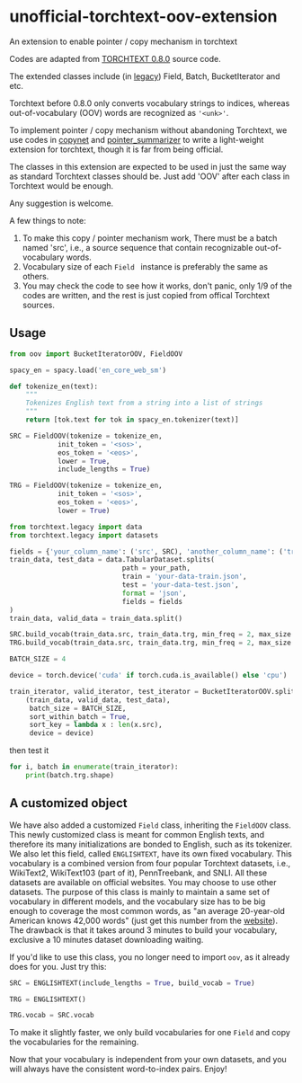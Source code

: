 # unofficial-torchtext-oov-extension
An extension to enable pointer / copy mechanism in torchtext

Codes are adapted from [TORCHTEXT 0.8.0](https://pytorch.org/text/_modules/torchtext/data/field.html)  source code.

The extended classes include (in [legacy](https://github.com/pytorch/text/blob/master/examples/legacy_tutorial/migration_tutorial.ipynb)) Field, Batch, BucketIterator and etc.

Torchtext before 0.8.0 only converts vocabulary strings to indices, whereas out-of-vocabulary (OOV) words are recognized as ```'<unk>'```.

To implement pointer / copy mechanism without abandoning Torchtext, we use codes in [copynet](https://github.com/adamklec/copynet) and [pointer_summarizer](https://github.com/atulkum/pointer_summarizer) to write a light-weight extension for torchtext, though it is far from being official.

The classes in this extension are expected to be used in just the same way as standard Torchtext classes should be. Just add 'OOV' after each class in Torchtext would be enough.

Any suggestion is welcome.

A few things to note:
1. To make this copy / pointer mechanism work, There must be a batch named 'src', i.e., a source sequence that contain recognizable out-of-vocabulary words.
2. Vocabulary size of each ```Field ``` instance is preferably the same as others.
3. You may check the code to see how it works, don't panic, only 1/9 of the codes are written, and the rest is just copied from offical Torchtext sources.

## Usage
```python
from oov import BucketIteratorOOV, FieldOOV

spacy_en = spacy.load('en_core_web_sm')

def tokenize_en(text):
    """
    Tokenizes English text from a string into a list of strings
    """
    return [tok.text for tok in spacy_en.tokenizer(text)]

SRC = FieldOOV(tokenize = tokenize_en, 
            init_token = '<sos>', 
            eos_token = '<eos>', 
            lower = True, 
            include_lengths = True)

TRG = FieldOOV(tokenize = tokenize_en, 
            init_token = '<sos>', 
            eos_token = '<eos>', 
            lower = True)

from torchtext.legacy import data
from torchtext.legacy import datasets

fields = {'your_column_name': ('src', SRC), 'another_column_name': ('trg', TRG)}
train_data, test_data = data.TabularDataset.splits(
                            path = your_path,
                            train = 'your-data-train.json',
                            test = 'your-data-test.json',
                            format = 'json',
                            fields = fields
)
train_data, valid_data = train_data.split()

SRC.build_vocab(train_data.src, train_data.trg, min_freq = 2, max_size = 100)
TRG.build_vocab(train_data.src, train_data.trg, min_freq = 2, max_size = 100)

BATCH_SIZE = 4

device = torch.device('cuda' if torch.cuda.is_available() else 'cpu')

train_iterator, valid_iterator, test_iterator = BucketIteratorOOV.splits(
    (train_data, valid_data, test_data), 
     batch_size = BATCH_SIZE,
     sort_within_batch = True,
     sort_key = lambda x : len(x.src),
     device = device)
```
then test it
```python
for i, batch in enumerate(train_iterator):
	print(batch.trg.shape)
```

## A customized object
We have also added a customized ```Field``` class, inheriting the ```FieldOOV``` class. This newly customized class is meant for common English texts, and therefore its many initializations are bonded to English, such as its tokenizer. We also let this field, called ```ENGLISHTEXT```, have its own fixed vocabulary. This vocabulary is a combined version from four popular Torchtext datasets, i.e., WikiText2, WikiText103 (part of it), PennTreebank, and SNLI. All these datasets are available on official websites. You may choose to use other datasets. The purpose of this class is mainly to maintain a same set of vocabulary in different models, and the vocabulary size has to be big enough to coverage the most common words, as "an average 20-year-old American knows 42,000 words" (just get this number from the [website](https://www.sciencemag.org/news/2016/08/average-20-year-old-american-knows-42000-words-depending-how-you-count-them)). The drawback is that it takes around 3 minutes to build your vocabulary, exclusive a 10 minutes dataset downloading waiting.

If you'd like to use this class, you no longer need to import ```oov```, as it already does for you. Just try this:
```python
SRC = ENGLISHTEXT(include_lengths = True, build_vocab = True)

TRG = ENGLISHTEXT()

TRG.vocab = SRC.vocab
```
To make it slightly faster, we only build vocabularies for one ```Field``` and copy the vocabularies for the remaining.

Now that your vocabulary is independent from your own datasets, and you will always have the consistent word-to-index pairs. Enjoy!
